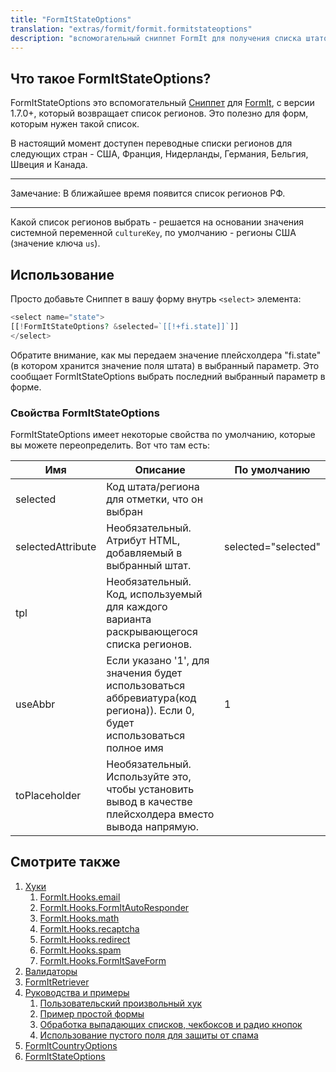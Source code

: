 ```yaml
---
title: "FormItStateOptions"
translation: "extras/formit/formit.formitstateoptions"
description: "вспомогательный сниппет FormIt для получения списка штатов или регионов для определенной страны"
---
```


## Что такое FormItStateOptions?

FormItStateOptions это вспомогательный [Сниппет](building-sites/elements/snippets) для [FormIt](extras/formit "FormIt"), с версии 1.7.0+, который возвращает список регионов. Это полезно для форм, которым нужен такой список.

В настоящий момент доступен переводные списки регионов для следующих стран - США, Франция, Нидерланды, Германия, Бельгия, Швеция и Канада. 

---

Замечание: В ближайшее время появится список регионов РФ.

---

Какой список регионов выбрать - решается на основании значения системной переменной `cultureKey`, по умолчанию - регионы США (значение ключа `us`).

## Использование

Просто добавьте Сниппет в вашу форму внутрь `<select>` элемента:

``` php
<select name="state">
[[!FormItStateOptions? &selected=`[[!+fi.state]]`]]
</select>
```

Обратите внимание, как мы передаем значение плейсхолдера "fi.state" (в котором хранится значение поля штата) в выбранный параметр. Это сообщает FormItStateOptions выбрать последний выбранный параметр в форме. 

### Свойства FormItStateOptions

FormItStateOptions имеет некоторые свойства по умолчанию, которые вы можете переопределить. Вот что там есть:

| Имя               | Описание                                                                                 | По умолчанию        |
| ----------------- | ---------------------------------------------------------------------------------------- | ------------------- |
| selected          | Код штата/региона для отметки, что он выбран                                             |                     |
| selectedAttribute | Необязательный. Атрибут HTML, добавляемый в выбранный штат.                              | selected="selected" |
| tpl               | Необязательный. Код, используемый для каждого варианта раскрывающегося списка регионов.  |                     |
| useAbbr           | Если указано '1', для значения будет использоваться аббревиатура(код региона)). Если 0, будет использоваться полное имя  | 1                   |
| toPlaceholder     | Необязательный. Используйте это, чтобы установить вывод в качестве плейсхолдера вместо вывода напрямую.     |                     |

## Смотрите также

1. [Хуки](extras/formit/formit.hooks)
    1. [FormIt.Hooks.email](extras/formit/formit.hooks/email)
    2. [FormIt.Hooks.FormItAutoResponder](extras/formit/formit.hooks/formitautoresponder)
    3. [FormIt.Hooks.math](extras/formit/formit.hooks/math)
    4. [FormIt.Hooks.recaptcha](extras/formit/formit.hooks/recaptcha)
    5. [FormIt.Hooks.redirect](extras/formit/formit.hooks/redirect)
    6. [FormIt.Hooks.spam](extras/formit/formit.hooks/spam)
    7. [FormIt.Hooks.FormItSaveForm](extras/formit/formit.hooks/formitsaveform)
2. [Валидаторы](extras/formit/formit.validators)
3. [FormItRetriever](extras/formit/formit.formitretriever)
4. [Руководства и примеры](extras/formit/formit.tutorials-and-examples)
    1. [Пользовательский произвольный хук](extras/formit/formit.tutorials-and-examples/examples.custom-hook)
    2. [Пример простой формы](extras/formit/formit.tutorials-and-examples/examples.simple-contact-page)
    3. [Обработка выпадающих списков, чекбоксов и радио кнопок](extras/formit/formit.tutorials-and-examples/handling-selects,-checkboxes-and-radios)
    4. [Использование пустого поля для защиты от спама](extras/formit/formit.tutorials-and-examples/using-a-blank-nospam-field)
5. [FormItCountryOptions](extras/formit/formit.formitcountryoptions)
6. [FormItStateOptions](extras/formit/formit.formitstateoptions)